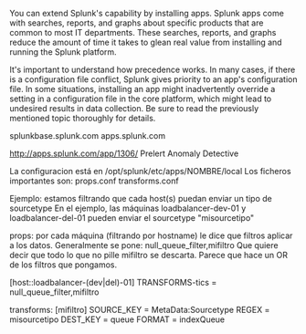 You can extend Splunk's capability by installing apps. Splunk apps come with searches, reports, and graphs about specific products that are common to most IT departments. These searches, reports, and graphs reduce the amount of time it takes to glean real value from installing and running the Splunk platform.

It's important to understand how precedence works. In many cases, if there is a configuration file conflict, Splunk gives priority to an app's configuration file. In some situations, installing an app might inadvertently override a setting in a configuration file in the core platform, which might lead to undesired results in data collection. Be sure to read the previously mentioned topic thoroughly for details.


splunkbase.splunk.com
apps.splunk.com



http://apps.splunk.com/app/1306/
Prelert Anomaly Detective



La configuracion está en
/opt/splunk/etc/apps/NOMBRE/local
Los ficheros importantes son:
props.conf
transforms.conf


Ejemplo: estamos filtrando que cada host(s) puedan enviar un tipo de sourcetype
En el ejemplo, las máquinas loadbalancer-dev-01 y loadbalancer-del-01 pueden enviar el sourcetype "misourcetipo"

props:
por cada máquina (filtrando por hostname) le dice que filtros aplicar a los datos.
Generalmente se pone:  null_queue_filter,mifiltro
Que quiere decir que todo lo que no pille mifiltro se descarta. Parece que hace un OR de los filtros que pongamos.

[host::loadbalancer-(dev|del)-01]
TRANSFORMS-tics = null_queue_filter,mifiltro


transforms:
[mifiltro]
SOURCE_KEY = MetaData:Sourcetype
REGEX = misourcetipo
DEST_KEY = queue
FORMAT = indexQueue
